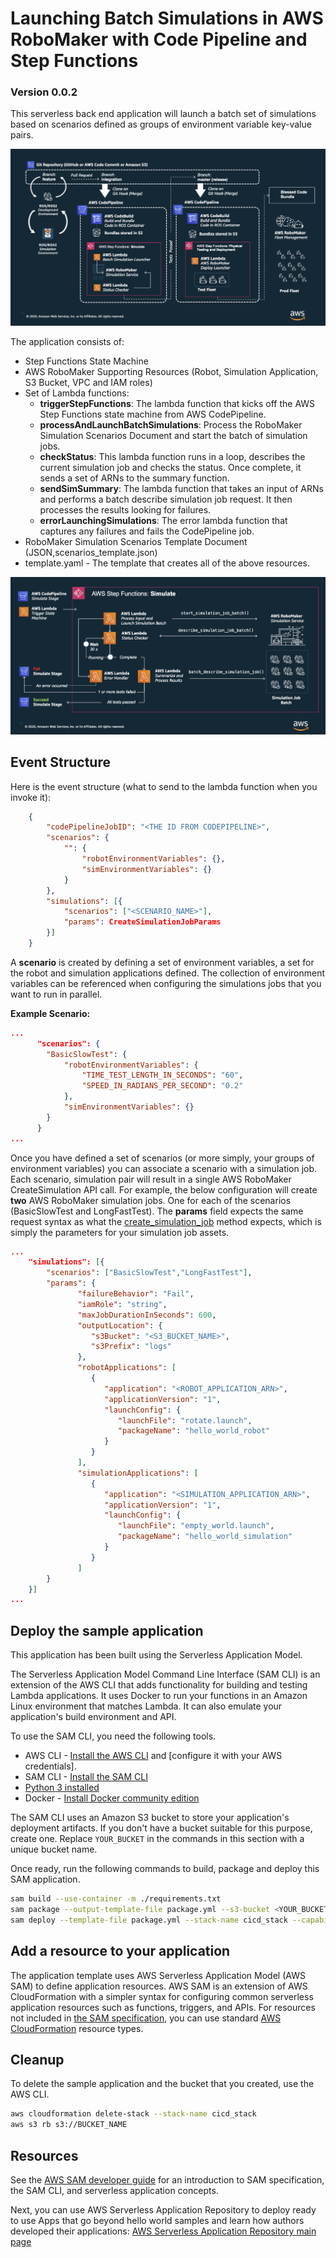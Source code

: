 # Launching Batch Simulations in AWS RoboMaker with Code Pipeline and Step Functions
### Version 0.0.2

This serverless back end application will launch a batch set of simulations based on scenarios defined as groups of environment variable key-value pairs.

![CICD Pipeline](images/cicd_pipeline.png)

The application consists of:
- Step Functions State Machine 
- AWS RoboMaker Supporting Resources (Robot, Simulation Application, S3 Bucket, VPC and IAM roles)
- Set of Lambda functions:
  - **triggerStepFunctions**: The lambda function that kicks off the AWS Step Functions state machine from AWS CodePipeline.
  - **processAndLaunchBatchSimulations**: Process the RoboMaker Simulation Scenarios Document and start the batch of simulation jobs. 
  - **checkStatus**: This lambda function runs in a loop, describes the current simulation job and checks the status. Once complete, it sends a set of ARNs to the summary function.
  - **sendSimSummary**: The lambda function that takes an input of ARNs and performs a batch describe simulation job request. It then processes the results looking for failures.
  - **errorLaunchingSimulations**: The error lambda function that captures any failures and fails the CodePipeline job.
- RoboMaker Simulation Scenarios Template Document (JSON,scenarios_template.json)
- template.yaml - The template that creates all of the above resources.

![State Machine](images/stepfunctions_workflow.png)

## Event Structure

Here is the event structure (what to send to the lambda function when you invoke it):

```json
    {
        "codePipelineJobID": "<THE ID FROM CODEPIPELINE>",
        "scenarios": {
            "": {
                "robotEnvironmentVariables": {},
                "simEnvironmentVariables": {}
            }
        },
        "simulations": [{
            "scenarios": ["<SCENARIO_NAME>"],
            "params": CreateSimulationJobParams
        }]
    }
```

A **scenario** is created by defining a set of environment variables, a set for the robot and simulation applications defined. The collection of environment variables can be referenced when configuring the simulations jobs that you want to run in parallel. 

**Example Scenario:**
```json
...
      "scenarios": {
        "BasicSlowTest": {
            "robotEnvironmentVariables": {
                "TIME_TEST_LENGTH_IN_SECONDS": "60",
                "SPEED_IN_RADIANS_PER_SECOND": "0.2"
            },
            "simEnvironmentVariables": {}
        }
      }
...
```

Once you have defined a set of scenarios (or more simply, your groups of environment variables) you can associate a scenario with a simulation job. Each scenario, simulation pair will result in a single AWS RoboMaker CreateSimulation API call. For example, the below configuration will create **two** AWS RoboMaker simulation jobs. One for each of the scenarios (BasicSlowTest and LongFastTest). The **params** field expects the same request syntax as what the [create_simulation_job](https://boto3.amazonaws.com/v1/documentation/api/latest/reference/services/robomaker.html#RoboMaker.Client.create_simulation_job) method expects, which is simply the parameters for your simulation job assets. 

```json
...
    "simulations": [{
        "scenarios": ["BasicSlowTest","LongFastTest"],
        "params": {
               "failureBehavior": "Fail",
               "iamRole": "string",
               "maxJobDurationInSeconds": 600,
               "outputLocation": { 
                  "s3Bucket": "<S3_BUCKET_NAME>",
                  "s3Prefix": "logs"
               },
               "robotApplications": [ 
                  { 
                     "application": "<ROBOT_APPLICATION_ARN>",
                     "applicationVersion": "1",
                     "launchConfig": { 
                        "launchFile": "rotate.launch",
                        "packageName": "hello_world_robot"
                     }
                  }
               ],
               "simulationApplications": [ 
                  { 
                     "application": "<SIMULATION_APPLICATION_ARN>",
                     "applicationVersion": "1",
                     "launchConfig": { 
                        "launchFile": "empty_world.launch",
                        "packageName": "hello_world_simulation"
                     }
                  }
               ]
        }
    }]
...
```

## Deploy the sample application

This application has been built using the Serverless Application Model. 

The Serverless Application Model Command Line Interface (SAM CLI) is an extension of the AWS CLI that adds functionality for building and testing Lambda applications. It uses Docker to run your functions in an Amazon Linux environment that matches Lambda. It can also emulate your application's build environment and API.

To use the SAM CLI, you need the following tools.

* AWS CLI - [Install the AWS CLI](https://docs.aws.amazon.com/cli/latest/userguide/cli-chap-install.html) and [configure it with your AWS credentials].
* SAM CLI - [Install the SAM CLI](https://docs.aws.amazon.com/serverless-application-model/latest/developerguide/serverless-sam-cli-install.html)
* [Python 3 installed](https://www.python.org/downloads/)
* Docker - [Install Docker community edition](https://hub.docker.com/search/?type=edition&offering=community)

The SAM CLI uses an Amazon S3 bucket to store your application's deployment artifacts. If you don't have a bucket suitable for this purpose, create one. Replace `YOUR_BUCKET` in the commands in this section with a unique bucket name.

Once ready, run the following commands to build, package and deploy this SAM application.

````bash
sam build --use-container -m ./requirements.txt
sam package --output-template-file package.yml --s3-bucket <YOUR_BUCKET>
sam deploy --template-file package.yml --stack-name cicd_stack --capabilities CAPABILITY_NAMED_IAM --s3-bucket <YOUR_BUCKET>
````

## Add a resource to your application
The application template uses AWS Serverless Application Model (AWS SAM) to define application resources. AWS SAM is an extension of AWS CloudFormation with a simpler syntax for configuring common serverless application resources such as functions, triggers, and APIs. For resources not included in [the SAM specification](https://github.com/awslabs/serverless-application-model/blob/master/versions/2016-10-31.md), you can use standard [AWS CloudFormation](https://docs.aws.amazon.com/AWSCloudFormation/latest/UserGuide/aws-template-resource-type-ref.html) resource types.

## Cleanup

To delete the sample application and the bucket that you created, use the AWS CLI.

```bash
aws cloudformation delete-stack --stack-name cicd_stack
aws s3 rb s3://BUCKET_NAME
```
## Resources

See the [AWS SAM developer guide](https://docs.aws.amazon.com/serverless-application-model/latest/developerguide/what-is-sam.html) for an introduction to SAM specification, the SAM CLI, and serverless application concepts.

Next, you can use AWS Serverless Application Repository to deploy ready to use Apps that go beyond hello world samples and learn how authors developed their applications: [AWS Serverless Application Repository main page](https://aws.amazon.com/serverless/serverlessrepo/)